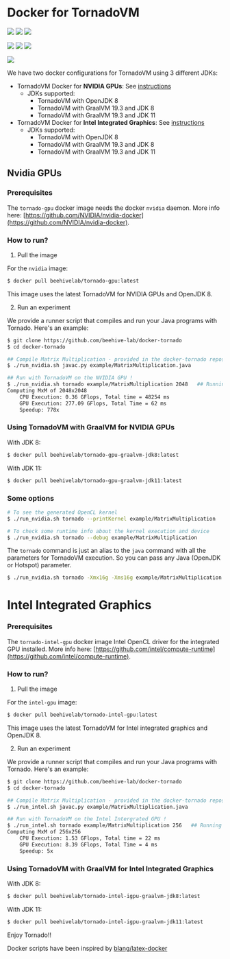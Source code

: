 # Docker for TornadoVM

![](https://img.shields.io/docker/pulls/beehivelab/tornado-gpu.svg?color=green&label=docker%20pulls%20nvidia%20jdk8) ![](https://img.shields.io/docker/pulls/beehivelab/tornado-gpu-graalvm-jdk8.svg?color=green&label=docker%20pulls%20nvidia%20graal%20jdk8) ![](https://img.shields.io/docker/pulls/beehivelab/tornado-gpu-graalvm-jdk11.svg?color=green&label=docker%20pulls%20nvidia%20graal%20jdk11)

![](https://img.shields.io/docker/pulls/beehivelab/tornado-intel-gpu.svg?color=blue&label=docker%20pulls%20intel%20jdk8)  ![](https://img.shields.io/docker/pulls/beehivelab/tornado-intel-igpu-graalvm-jdk8.svg?color=blue&label=docker%20pulls%20intel%20graal%20jdk8)  ![](https://img.shields.io/docker/pulls/beehivelab/tornado-intel-igpu-graalvm-jdk11.svg?color=blue&label=docker%20pulls%20intel%20graal%20jdk11)  

[![](https://img.shields.io/badge/License-Apache%202.0-orange.svg)](https://opensource.org/licenses/Apache-2.0)

We have two docker configurations for TornadoVM using 3 different JDKs:

* TornadoVM Docker for **NVIDIA GPUs**: See [instructions](https://github.com/beehive-lab/docker-tornado#nvidia-gpus)
    * JDKs supported:
	    * TornadoVM with OpenJDK 8 
		* TornadoVM with GraalVM 19.3 and JDK 8 
		* TornadoVM with GraalVM 19.3 and JDK 11
* TornadoVM Docker for **Intel Integrated Graphics**: See [instructions](https://github.com/beehive-lab/docker-tornado#intel-intergrated-graphics)
    * JDKs supported:
	    * TornadoVM with OpenJDK 8 
		* TornadoVM with GraalVM 19.3 and JDK 8 
		* TornadoVM with GraalVM 19.3 and JDK 11

## Nvidia GPUs

### Prerequisites

The `tornado-gpu` docker image needs the docker `nvidia` daemon.  More info here: [https://github.com/NVIDIA/nvidia-docker](https://github.com/NVIDIA/nvidia-docker).

### How to run?

1) Pull the image

For the `nvidia` image:
```bash
$ docker pull beehivelab/tornado-gpu:latest
```

This image uses the latest TornadoVM for NVIDIA GPUs and OpenJDK 8.

2) Run an experiment

We provide a runner script that compiles and run your Java programs with Tornado. Here's an example:

```bash
$ git clone https://github.com/beehive-lab/docker-tornado
$ cd docker-tornado

## Compile Matrix Multiplication - provided in the docker-tornado repository
$ ./run_nvidia.sh javac.py example/MatrixMultiplication.java

## Run with TornadoVM on the NVIDIA GPU !
$ ./run_nvidia.sh tornado example/MatrixMultiplication 2048   ## Running on NVIDIA GP100
Computing MxM of 2048x2048
	CPU Execution: 0.36 GFlops, Total time = 48254 ms
	GPU Execution: 277.09 GFlops, Total Time = 62 ms
	Speedup: 778x 
```

### Using TornadoVM with GraalVM for NVIDIA GPUs

With JDK 8:

```bash
$ docker pull beehivelab/tornado-gpu-graalvm-jdk8:latest
```

With JDK 11:

```bash
$ docker pull beehivelab/tornado-gpu-graalvm-jdk11:latest
```

### Some options

```bash
# To see the generated OpenCL kernel
$ ./run_nvidia.sh tornado --printKernel example/MatrixMultiplication

# To check some runtime info about the kernel execution and device
$ ./run_nvidia.sh tornado --debug example/MatrixMultiplication
```

The `tornado` command is just an alias to the `java` command with all the parameters for TornadoVM execution. So you can pass any Java (OpenJDK or Hotspot) parameter.

```bash
$ ./run_nvidia.sh tornado -Xmx16g -Xms16g example/MatrixMultiplication
```

# Intel Integrated Graphics

### Prerequisites

The `tornado-intel-gpu` docker image Intel OpenCL driver for the integrated GPU installed.  More info here: [https://github.com/intel/compute-runtime](https://github.com/intel/compute-runtime).

### How to run?

1) Pull the image

For the `intel-gpu` image:
```bash
$ docker pull beehivelab/tornado-intel-gpu:latest
```

This image uses the latest TornadoVM for Intel integrated graphics and OpenJDK 8.

2) Run an experiment

We provide a runner script that compiles and run your Java programs with Tornado. Here's an example:

```bash
$ git clone https://github.com/beehive-lab/docker-tornado
$ cd docker-tornado

## Compile Matrix Multiplication - provided in the docker-tornado repository
$ ./run_intel.sh javac.py example/MatrixMultiplication.java

## Run with TornadoVM on the Intel Intergrated GPU !
$ ./run_intel.sh tornado example/MatrixMultiplication 256   ## Running on Intel(R) Gen9 HD Graphics
Computing MxM of 256x256
	CPU Execution: 1.53 GFlops, Total time = 22 ms
	GPU Execution: 8.39 GFlops, Total Time = 4 ms
	Speedup: 5x

```

### Using TornadoVM with GraalVM for Intel Integrated Graphics

With JDK 8:

```bash
$ docker pull beehivelab/tornado-intel-igpu-graalvm-jdk8:latest
```

With JDK 11:

```bash
$ docker pull beehivelab/tornado-intel-igpu-graalvm-jdk11:latest
```

Enjoy Tornado!! 

Docker scripts have been inspired by [blang/latex-docker](https://github.com/blang/latex-docker)
